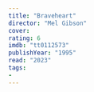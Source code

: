 ```yaml
---
title: "Braveheart"
director: "Mel Gibson"
cover: 
rating: 6
imdb: "tt0112573"
publishYear: "1995"
read: "2023"
tags:
- 
---
```

